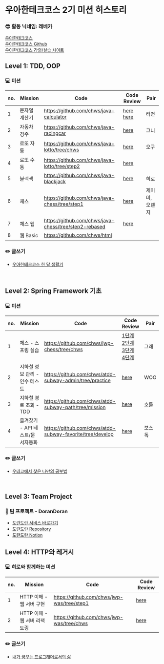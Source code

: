 # 우아한테크코스 2기 미션 히스토리
### 😎 활동 닉네임: 레베카
[우아한테크코스](https://woowacourse.github.io/)
</br>
[우아한테크코스 Github](https://github.com/woowacourse)
</br>
[우아한테크코스 강의/실습 사이트](https://techcourse.woowahan.com/)
</br>

## Level 1: TDD, OOP
### 💻 미션
| no.  | Mission        | Code                                                  | Code Review                                                   | Pair |
| ---- | ------------- | ----------------------------------------------------- | ------------------------------------------------------------ | ---------|
| 1    | 문자열 계산기 | https://github.com/chws/java-calculator               | [here](https://github.com/woowacourse/java-calculator/pull/30) <br />[here](https://github.com/woowacourse/java-calculator/pull/55) | 라면 |
| 2    | 자동차 경주   | https://github.com/chws/java-racingcar                | [here](https://github.com/woowacourse/java-racingcar/pull/111) | 그니 |
| 3    | 로또 자동     | https://github.com/chws/java-lotto/tree/chws          | [here](https://github.com/woowacourse/java-lotto/pull/111)   | 오구 |
| 4    | 로또 수동     | https://github.com/chws/java-lotto/tree/step2         | [here](https://github.com/woowacourse/java-lotto/pull/210)   |  |
| 5    | 블랙잭        | https://github.com/chws/java-blackjack                | [here](https://github.com/woowacourse/java-lotto/pull/95)    | 히로 |
| 6    | 체스          | https://github.com/chws/java-chess/tree/step1         | [here](https://github.com/woowacourse/java-chess/pull/65)    | 제이미, 오렌지 |
| 7    | 체스 웹       | https://github.com/chws/java-chess/tree/step2-rebased |  [here](https://github.com/woowacourse/java-chess/pull/156)   |  |
| 8    | 웹 Basic       | https://github.com/chws/html |                                                              |


### ✏️ 글쓰기
* [우아한테크코스 한 달 생활기](https://github.com/chws/woowa-writing-2/blob/chws/level1.md)
</br>

## Level 2: Spring Framework 기초
### 💻 미션
| no.  | Mission                      | Code                                                       | Code Review                                                 | Pair |
| ---- | --------------------------- | ---------------------------------------------------------- | ------------------------------------------------------------ | -------- |
| 1    | 체스 - 스프링 실습  | https://github.com/chws/jwp-chess/tree/chws | [1단계](https://github.com/woowacourse/jwp-chess/pull/47) <br /> [2단계](https://github.com/woowacourse/jwp-chess/pull/110) <br /> [3단계](https://github.com/woowacourse/jwp-chess/pull/156) <br /> [4단계](https://github.com/woowacourse/jwp-chess/pull/192)      | 그래 |
| 2    | 지하철 정보 관리 - 인수 테스트 | https://github.com/chws/atdd-subway-admin/tree/practice | [here](https://github.com/woowacourse/atdd-subway-admin/pull/45) | WOO |
| 3    | 지하철 경로 조회 - TDD  | https://github.com/chws/atdd-subway-path/tree/mission | [here](https://github.com/woowacourse/atdd-subway-path/pull/2) | 호돌 |
| 4    | 즐겨찾기 - API 테스트/문서자동화 | https://github.com/chws/atdd-subway-favorite/tree/develop | [here](https://github.com/woowacourse/atdd-subway-favorite/pull/5) | 보스독 |

### ✏️ 글쓰기
* [우테코에서 찾은 나만의 공부법](https://github.com/chws/woowa-writing-2/blob/chws/level2.md)
</br>

## Level 3: Team Project
### 🐥 팀 프로젝트 - DoranDoran
* [도란도란 서비스 바로가기](https://dorandoran.io/)
* [도란도란 Repository](https://github.com/woowacourse-teams/2020-doran-doran)
* [도란도란 Notion](https://www.notion.so/by-GrassHouse-d46650e173d347e89089bfd88ad1be66)


## Level 4: HTTP와 레거시
### 💻 히로와 함께하는 미션
| no.  | Mission                                 | Code                                                | Code Review                                        |
| ---- | -------------------------------------- | --------------------------------------------------- | ------------------------------------------------------- |
| 1    | HTTP 이해 - 웹 서버 구현               | https://github.com/chws/jwp-was/tree/step1          | [here](https://github.com/woowacourse/jwp-was/pull/31)  |
| 2    | HTTP 이해 - 웹 서버 리팩토링           | https://github.com/chws/jwp-was/tree/chws           | [here](https://github.com/woowacourse/jwp-was/pull/143) |


### ✏️ 글쓰기
* [내가 꿈꾸는 프로그래머로서의 삶](https://github.com/chws/woowa-writing-2/blob/chws/level4.md)
</br>
